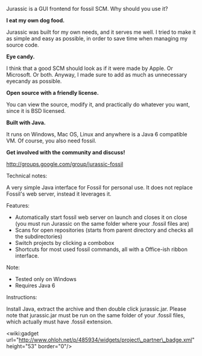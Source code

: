 Jurassic is a GUI frontend for fossil SCM. Why should you use it?

**I eat my own dog food.**

Jurassic was built for my own needs, and it serves me well. I tried to make it as simple and easy as possible, in order to save time when managing my source code.

**Eye candy.**

I think that a good SCM should look as if it were made by Apple. Or Microsoft. Or both. Anyway, I made sure to add as much as unnecessary eyecandy as possible.

**Open source with a friendly license.**

You can view the source, modify it, and practically do whatever you want, since it is BSD licensed.

**Built with Java.**

It runs on Windows, Mac OS, Linux and anywhere is a Java 6 compatible VM. Of course, you also need fossil.

**Get involved with the community and discuss!**

http://groups.google.com/group/jurassic-fossil

Technical notes:

A very simple Java interface for Fossil for personal use.
It does not replace Fossil's web server, instead it leverages it.

Features:
  * Automatically start fossil web server on launch and closes it on close (you must run Jurassic on the same folder where your .fossil files are)
  * Scans for open repositories (starts from parent directory and checks all the subdirectories)
  * Switch projects by clicking a combobox
  * Shortcuts for most used fossil commands, all with a Office-ish ribbon interface.

Note:
  * Tested only on Windows
  * Requires Java 6

Instructions:

Install Java, extract the archive and then double click jurassic.jar. Please note that jurassic.jar must be run on the same folder of your .fossil files, which actually must have .fossil extension.

&lt;wiki:gadget url="http://www.ohloh.net/p/485934/widgets/project\_partner\_badge.xml" height="53" border="0"/&gt;
